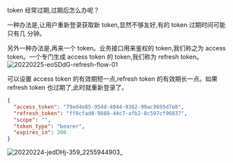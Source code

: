 <!-- Token,作为权限守护者,最重要的就是「安全」。业务接口用来鉴权的 token,我们称之
为 access token。越是权限敏感的业务,我们越希望 access token 有效期足够短,以避
免被盗用。但过短的有效期会造成 access token 经常过期,过期后怎么办呢？一种办法是
,让用户重新登录获取新 token,显然不够友好,要知道有的 access token 过期时间可能
只有几分钟。另外一种办法是,再来一个 token,一个专门生成 access token 的 token,
我们称为 refresh token。

- access token 用来访问业务接口,由于有效期足够短,盗用风险小,也可以使请求方式
  更宽松灵活
- refresh token 用来获取 access token,有效期可以长一些,通过独立服务和严格的请
  求方式增加安全性；由于不常验证,也可以如前面的 session 一样处理有了 refresh
  token 后,几种情况的请求流程变成这样： -->

token 经常过期,过期后怎么办呢？

一种办法是,让用户重新登录获取新 token,显然不够友好,有的 token 过期时间可能只有几
分钟。

另外一种办法是,再来一个 token。业务接口用来鉴权的 token,我们称之为 access
token。一个专门生成 access token 的 token,我们称为 refresh token。
![20220225-eoSDdG-refresh-flow-01](https://loremxuetengfei.oss-cn-beijing.aliyuncs.com/20220225-eoSDdG-refresh-flow-01.svg)

可以设置 access token 的有效期短一点,refresh token 的有效期长一点。如果 refresh
token 也过期了,此时就重新登录了。

```json
{
  "access_token": "79ed4e85-954d-4044-9362-99ac9695d7e0",
  "refresh_token": "ff8cfad8-9888-44c7-afb2-8c597cf96037",
  "scope": "",
  "token_type": "bearer",
  "expires_in": 300
}
```

![20220224-jedDHj-359_2255944903_](https://loremxuetengfei.oss-cn-beijing.aliyuncs.com/20220224-jedDHj-359_2255944903_.webp)
